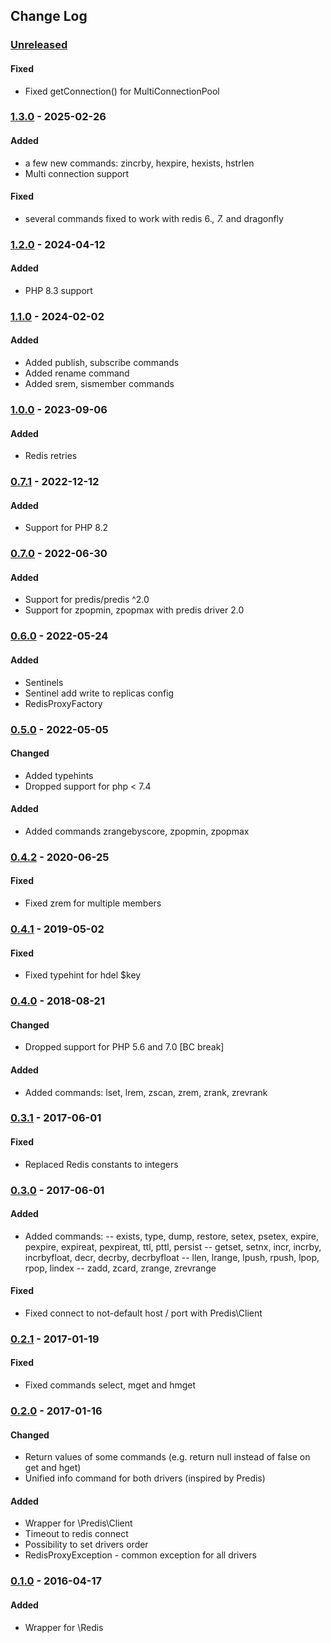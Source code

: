## Change Log

### [Unreleased][unreleased]

#### Fixed
- Fixed getConnection() for MultiConnectionPool

### [1.3.0] - 2025-02-26
####  Added
- a few new commands: zincrby, hexpire, hexists, hstrlen
- Multi connection support

####  Fixed
- several commands fixed to work with redis 6.*, 7.* and dragonfly

### [1.2.0] - 2024-04-12
####  Added
- PHP 8.3 support

### [1.1.0] - 2024-02-02
####  Added
- Added publish, subscribe commands
- Added rename command
- Added srem, sismember commands

### [1.0.0] - 2023-09-06
####  Added
- Redis retries

### [0.7.1] - 2022-12-12
#### Added
- Support for PHP 8.2

### [0.7.0] - 2022-06-30
#### Added
- Support for predis/predis ^2.0
- Support for zpopmin, zpopmax with predis driver 2.0

### [0.6.0] - 2022-05-24
#### Added
- Sentinels
- Sentinel add write to replicas config
- RedisProxyFactory

### [0.5.0] - 2022-05-05
#### Changed
- Added typehints
- Dropped support for php < 7.4

#### Added
- Added commands zrangebyscore, zpopmin, zpopmax

### [0.4.2] - 2020-06-25
#### Fixed
- Fixed zrem for multiple members

### [0.4.1] - 2019-05-02
#### Fixed
- Fixed typehint for hdel $key

### [0.4.0] - 2018-08-21
#### Changed
- Dropped support for PHP 5.6 and 7.0 [BC break]

#### Added
- Added commands: lset, lrem, zscan, zrem, zrank, zrevrank

### [0.3.1] - 2017-06-01
#### Fixed
- Replaced Redis constants to integers

### [0.3.0] - 2017-06-01
#### Added
- Added commands:
-- exists, type, dump, restore, setex, psetex, expire, pexpire, expireat, pexpireat, ttl, pttl, persist
-- getset, setnx, incr, incrby, incrbyfloat, decr, decrby, decrbyfloat
-- llen, lrange, lpush, rpush, lpop, rpop, lindex
-- zadd, zcard, zrange, zrevrange

#### Fixed
- Fixed connect to not-default host / port with Predis\Client

### [0.2.1] - 2017-01-19
#### Fixed
- Fixed commands select, mget and hmget
 
### [0.2.0] - 2017-01-16
#### Changed
- Return values of some commands (e.g. return null instead of false on get and hget)
- Unified info command for both drivers (inspired by Predis)

#### Added
- Wrapper for \Predis\Client
- Timeout to redis connect
- Possibility to set drivers order
- RedisProxyException - common exception for all drivers

### [0.1.0] - 2016-04-17

#### Added
- Wrapper for \Redis

[unreleased]: https://github.com/lulco/redis-proxy/compare/1.3.0...HEAD
[1.3.0]: https://github.com/lulco/redis-proxy/compare/1.2.0...1.3.0
[1.2.0]: https://github.com/lulco/redis-proxy/compare/1.1.0...1.2.0
[1.1.0]: https://github.com/lulco/redis-proxy/compare/1.0.0...1.1.0
[1.0.0]: https://github.com/lulco/redis-proxy/compare/0.7.1...1.0.0
[0.7.1]: https://github.com/lulco/redis-proxy/compare/0.7.0...0.7.1
[0.7.0]: https://github.com/lulco/redis-proxy/compare/0.6.0...0.7.0
[0.6.0]: https://github.com/lulco/redis-proxy/compare/0.5.0...0.6.0
[0.5.0]: https://github.com/lulco/redis-proxy/compare/0.4.2...0.5.0
[0.4.2]: https://github.com/lulco/redis-proxy/compare/0.4.1...0.4.2
[0.4.1]: https://github.com/lulco/redis-proxy/compare/0.4.0...0.4.1
[0.4.0]: https://github.com/lulco/redis-proxy/compare/0.3.1...0.4.0
[0.3.1]: https://github.com/lulco/redis-proxy/compare/0.3.0...0.3.1
[0.3.0]: https://github.com/lulco/redis-proxy/compare/0.2.1...0.3.0
[0.2.1]: https://github.com/lulco/redis-proxy/compare/0.2.0...0.2.1
[0.2.0]: https://github.com/lulco/redis-proxy/compare/0.1.0...0.2.0
[0.1.0]: https://github.com/lulco/redis-proxy/compare/0.0.0...0.1.0
